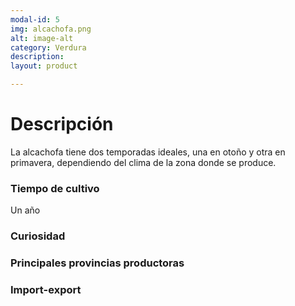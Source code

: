 ```yaml
---
modal-id: 5
img: alcachofa.png
alt: image-alt
category: Verdura
description:
layout: product

---
```

# Descripción
La alcachofa tiene dos temporadas ideales, una en otoño y otra en primavera, dependiendo del clima de la zona donde se produce.

### Tiempo de cultivo
Un año

### Curiosidad

### Principales provincias productoras
<div class="chart"></div>

### Import-export
